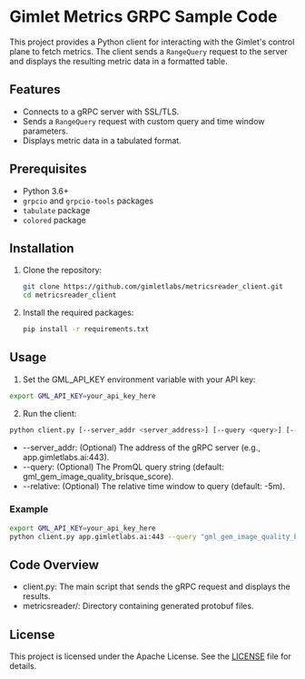 # Gimlet Metrics GRPC Sample Code

This project provides a Python client for interacting with the Gimlet's control plane to fetch metrics. The client sends a `RangeQuery` request to the server and displays the resulting metric data in a formatted table.

## Features

- Connects to a gRPC server with SSL/TLS.
- Sends a `RangeQuery` request with custom query and time window parameters.
- Displays metric data in a tabulated format.

## Prerequisites

- Python 3.6+
- `grpcio` and `grpcio-tools` packages
- `tabulate` package
- `colored` package

## Installation

1. Clone the repository:
   ```bash
   git clone https://github.com/gimletlabs/metricsreader_client.git
   cd metricsreader_client
   ```

2. Install the required packages:
   ```bash
   pip install -r requirements.txt   
   ```
   
## Usage
1. Set the GML_API_KEY environment variable with your API key:

``` bash
export GML_API_KEY=your_api_key_here
```

2. Run the client:

``` bash
python client.py [--server_addr <server_address>] [--query <query>] [--relative <relative_time_window>]
```
- --server_addr: (Optional) The address of the gRPC server (e.g., app.gimletlabs.ai:443).
- --query: (Optional) The PromQL query string (default: gml_gem_image_quality_brisque_score).
- --relative: (Optional) The relative time window to query (default: -5m).

### Example

``` bash
export GML_API_KEY=your_api_key_here
python client.py app.gimletlabs.ai:443 --query "gml_gem_image_quality_brisque_score" --relative "-10m"
```

## Code Overview
- client.py: The main script that sends the gRPC request and displays the results.
- metricsreader/: Directory containing generated protobuf files.

## License
This project is licensed under the Apache License. See the [LICENSE](LICENSE) file for details.





